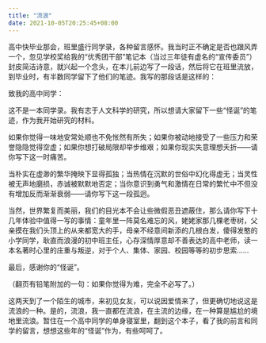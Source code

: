 ```yaml
---
title: "流浪"
date: 2021-10-05T20:25:45+08:00
---
```


高中快毕业那会，班里盛行同学录，各种留言感怀。我当时正不确定是否也跟风弄一个，忽见学校奖给我的“优秀团干部”笔记本（当过三年徒有虚名的“宣传委员”）封皮简洁诗意，就兴起一个念头，在本儿前边写了一段话，然后将它在班里流放，到毕业时，有半数同学留下了他们的笔迹。我写的那段话是这样的：

致我的高中同学：

这不是一本同学录。我有志于人文科学的研究，所以想请大家留下一些“怪诞”的笔迹，作为我开始研究的材料。

如果你觉得一味地安常处顺也不免怅然有所失；如果你被动地接受了一些压力和荣誉隐隐觉得空虚；如果你想打破局限却举步维艰；如果你现实失意理想夭折——请你写下这一时痛苦。

当朴实在虚渺的繁华掩映下显得孤独；当热情在沉默的世俗中幻化得虚无；当灵性被无声地磨损，赤诚被默默地否定；当你意识到勇气和激情在日常的繁忙中不但没有增加反而渐渐衰弱——请你写下这一段孤迥。

当然，世界繁复而美丽，我们的目光本不会让些微假恶丑遮蔽住，那么请你写下十几年体验中值得一写的事情：童年里一阵莫名难忘的风，姥姥家那几棵老枣树，父亲摸在我们头顶上的从来都宽大的手，母亲不经意间新添的几根白发，傻得发憨的小学同学，耿直而浪漫的初中班主任，心存深情厚意却不善表达的高中老师，读一本名著时心里的庄重与叛逆，对于个人、集体、家园、校园等等的初步思索……

最后，感谢你的“怪诞”。

（翻页有铅笔附加的一句：如果你觉得为难，完全不必写了。）

这两天到了一个陌生的城市，来初见女友，可以说因爱情来了，但更确切地说这是流浪的一种。是的，流浪，我一直都在流浪，在主流的边缘，在一种算是尴尬的境地里流浪。暂住在一个高中同学的单身寝室里，翻到这个本子，看了我的前言和同学的留言，想想这些年的“怪诞”作为，有些呵呵了。
